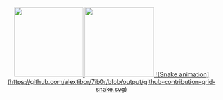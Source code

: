   ##

<div align="center">
  <a href="https://github.com/alextibor">
  <img height="160em" src="https://github-readme-stats.vercel.app/api?username=7ib0r&show_icons=true&theme=dark&include_all_commits=true&count_private=true"/>
  <img height="160em" src="https://github-readme-stats.vercel.app/api/top-langs/?username=7ib0r&theme=dark&layout=compact&langs_count=7"/>
   ![Snake animation](https://github.com/alextibor/7ib0r/blob/output/github-contribution-grid-snake.svg)
</div>
